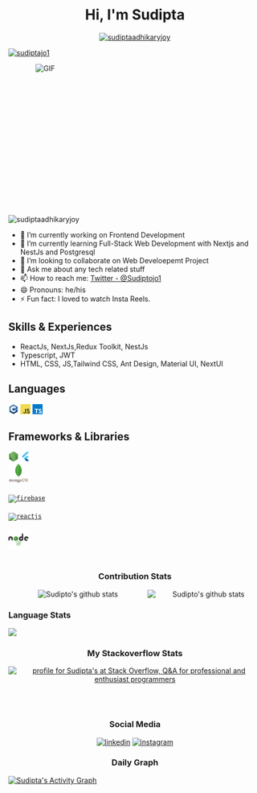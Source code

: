 <h1 align="center">Hi, I'm Sudipta</h1>
<p align="center"> <a href="https://github.com/ryo-ma/github-profile-trophy"><img src="https://github-profile-trophy.vercel.app/?username=sudiptaadhikaryjoy" alt="sudiptaadhikaryjoy" /></a> </p>

<p align="left"> <a href="https://twitter.com/sudiptajo1" target="blank"><img src="https://img.shields.io/twitter/follow/sudiptajo1?logo=twitter&style=for-the-badge" alt="sudiptajo1" /></a> </p>

<img align="right" alt="GIF" src="https://github.com/itsirajul/itsirajul/blob/main/code.gif?raw=true" width="450" height="300" />
<p align="left"> 
  <img src="https://komarev.com/ghpvc/?username=itsirajul&label=Views&color=blue&style=plastic" alt="sudiptaadhikaryjoy" /> </p>

- 🔭 I’m currently working on Frontend Development
- 🌱 I’m currently learning Full-Stack Web Development with Nextjs and NestJs and Postgresql
- 👯 I’m looking to collaborate on Web Develoepemt Project
- 💬 Ask me about any tech related stuff
- 📫 How to reach me:  [Twitter - @Sudiptojo1](https://twitter.com/Sudiptojo1)
- 😄 Pronouns: he/his
- ⚡ Fun fact: I loved to watch Insta Reels.

## Skills & Experiences
* ReactJs, NextJs,Redux Toolkit, NestJs
* Typescript, JWT
* HTML, CSS, JS,Tailwind CSS, Ant Design, Material UI, NextUI

## Languages
<code><img height="20" src="https://raw.githubusercontent.com/github/explore/80688e429a7d4ef2fca1e82350fe8e3517d3494d/topics/cpp/cpp.png"></code>
<code><img height="20" src="https://raw.githubusercontent.com/github/explore/80688e429a7d4ef2fca1e82350fe8e3517d3494d/topics/javascript/javascript.png"></code>
<code><img height="20" src="https://raw.githubusercontent.com/github/explore/80688e429a7d4ef2fca1e82350fe8e3517d3494d/topics/typescript/typescript.png"></code>

## Frameworks & Libraries

<code><img height="20" src="https://raw.githubusercontent.com/github/explore/80688e429a7d4ef2fca1e82350fe8e3517d3494d/topics/nodejs/nodejs.png"></code> 
<code><img height="20" src="https://raw.githubusercontent.com/github/explore/80688e429a7d4ef2fca1e82350fe8e3517d3494d/topics/flutter/flutter.png"></code>
<code> <img src="https://raw.githubusercontent.com/devicons/devicon/master/icons/mongodb/mongodb-original-wordmark.svg" alt="mongodb" width="40" height="40"/> </code>
<code><a href="https://firebase.google.com/" target="_blank" rel="noreferrer"> <img src="https://www.vectorlogo.zone/logos/firebase/firebase-icon.svg" alt="firebase" width="40" height="40"/> </a>  </code>
<code><a href="https://reactjs.org/" target="_blank" rel="noreferrer"> <img src="https://www.vectorlogo.zone/logos/reactjs/reactjs-icon.svg" alt="reactjs" width="40" height="40"/> </a>  </code>
<code><a href="https://nodejs.org" target="_blank" rel="noreferrer"> <img src="https://raw.githubusercontent.com/devicons/devicon/master/icons/nodejs/nodejs-original-wordmark.svg" alt="nodejs" width="40" height="40"/> </a></code>
<br>

<div align="center">


###  Contribution Stats
<div align="center">

<img algin="left" src="https://github-readme-streak-stats.herokuapp.com/?user=sudiptaadhikaryjoy&theme=default" width="45%" alt="Sudipto's github stats"/>
</a>
<a href="https://github.com/sudiptaadhikaryjoy">
 <img align="right" src="https://github-readme-stats.vercel.app/api?username=sudiptaadhikaryjoy&show_icons=true&theme=default&line_height=24" width="45%" alt="Sudipto's github stats"/>
</a>
<div align="left">

###  Language Stats

<a href="https://github.com/sudiptaadhikaryjoy">
  <img align="left" src="https://github-readme-stats.vercel.app/api/top-langs/?username=sudiptaadhikaryjoy&theme=default&hide_langs_below=1" />
</a>

<br>
<div align="center">
 
 ### My Stackoverflow Stats

<a href="https://stackoverflow.com/users/7921218/sudipta-adhikary-joy"><img src="https://stackoverflow.com/users/flair/7921218.png" width="208" height="58" alt="profile for Sudipta's at Stack Overflow, Q&amp;A for professional and enthusiast programmers" title="profile for Sudipta's at Stack Overflow, Q&amp;A for professional and enthusiast programmers"></a>

  <br>
  <br>
  
  
  
###  Social Media
<div align="center">
 
[<img src='https://cdn.jsdelivr.net/npm/simple-icons@3.0.1/icons/linkedin.svg' target="_blank" alt='linkedin' height='40'>](https://www.linkedin.com/in/sudipta-adhikary-joy/)  [<img src='https://cdn.jsdelivr.net/npm/simple-icons@3.0.1/icons/instagram.svg' alt='instagram' height='40'>](https://www.instagram.com/sush005/) 
  
### Daily Graph
  <div align='left'>
    <a href="https://github.com/sudiptaadhikaryjoy"><img alt="Sudipta's Activity Graph" src="https://activity-graph.herokuapp.com/graph?username=sudiptaadhikaryjoy&custom_title=%20Sudipta's%20Contribution%20Graph&theme=green" /></a>
    

  


